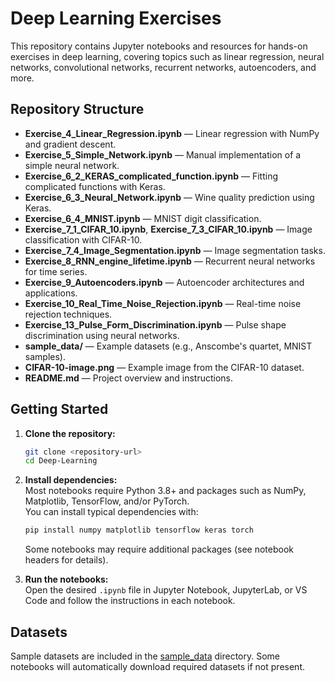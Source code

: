 # Deep Learning Exercises

This repository contains Jupyter notebooks and resources for hands-on exercises in deep learning, covering topics such as linear regression, neural networks, convolutional networks, recurrent networks, autoencoders, and more.

## Repository Structure

- **Exercise_4_Linear_Regression.ipynb** — Linear regression with NumPy and gradient descent.
- **Exercise_5_Simple_Network.ipynb** — Manual implementation of a simple neural network.
- **Exercise_6_2_KERAS_complicated_function.ipynb** — Fitting complicated functions with Keras.
- **Exercise_6_3_Neural_Network.ipynb** — Wine quality prediction using Keras.
- **Exercise_6_4_MNIST.ipynb** — MNIST digit classification.
- **Exercise_7_1_CIFAR_10.ipynb**, **Exercise_7_3_CIFAR_10.ipynb** — Image classification with CIFAR-10.
- **Exercise_7_4_Image_Segmentation.ipynb** — Image segmentation tasks.
- **Exercise_8_RNN_engine_lifetime.ipynb** — Recurrent neural networks for time series.
- **Exercise_9_Autoencoders.ipynb** — Autoencoder architectures and applications.
- **Exercise_10_Real_Time_Noise_Rejection.ipynb** — Real-time noise rejection techniques.
- **Exercise_13_Pulse_Form_Discrimination.ipynb** — Pulse shape discrimination using neural networks.
- **sample_data/** — Example datasets (e.g., Anscombe's quartet, MNIST samples).
- **CIFAR-10-image.png** — Example image from the CIFAR-10 dataset.
- **README.md** — Project overview and instructions.

## Getting Started

1. **Clone the repository:**
    ```bash
    git clone <repository-url>
    cd Deep-Learning
    ```
2. **Install dependencies:**  
   Most notebooks require Python 3.8+ and packages such as NumPy, Matplotlib, TensorFlow, and/or PyTorch.  
   You can install typical dependencies with:
    ```bash
    pip install numpy matplotlib tensorflow keras torch
    ```
   Some notebooks may require additional packages (see notebook headers for details).

3. **Run the notebooks:**  
   Open the desired `.ipynb` file in Jupyter Notebook, JupyterLab, or VS Code and follow the instructions in each notebook.

## Datasets

Sample datasets are included in the [sample_data](http://_vscodecontentref_/0) directory. Some notebooks will automatically download required datasets if not present.
